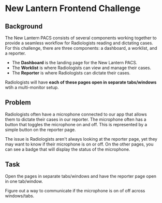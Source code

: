 # New Lantern Frontend Challenge

## Background

The New Lantern PACS consists of several components working together to provide a seamless workflow for Radiologists reading and dictating cases. For this challenge, there are three components: a dashboard, a worklist, and a reporter.

- The **Dashboard** is the landing page for the New Lantern PACS.
- The **Worklist** is where Radiologists can view and manage their cases.
- The **Reporter** is where Radiologists can dictate their cases.

Radiologists will have **each of these pages open in separate tabs/windows** wtih a multi-monitor setup.

## Problem

Radiologists often have a microphone connected to our app that allows them to dictate their cases in our reporter. The microphone often has a button that toggles the microphone on and off. This is represented by a simple button on the reporter page.

The issue is Radiologists aren't always looking at the reporter page, yet they may want to know if their microphone is on or off. On the other pages, you can see a badge that will display the status of the microphone.

## Task

Open the pages in separate tabs/windows and have the reporter page open in one tab/window.

Figure out a way to communicate if the microphone is on of off across windows/tabs.